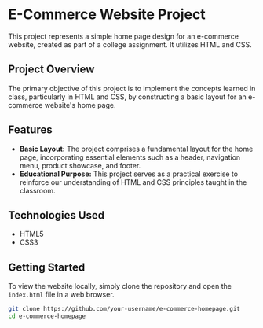 # E-Commerce Website Project

This project represents a simple home page design for an e-commerce website, created as part of a college assignment. It utilizes HTML and CSS.

## Project Overview

The primary objective of this project is to implement the concepts learned in class, particularly in HTML and CSS, by constructing a basic layout for an e-commerce website's home page.

## Features

- **Basic Layout:** The project comprises a fundamental layout for the home page, incorporating essential elements such as a header, navigation menu, product showcase, and footer.
- **Educational Purpose:** This project serves as a practical exercise to reinforce our understanding of HTML and CSS principles taught in the classroom.

## Technologies Used

- HTML5
- CSS3

## Getting Started

To view the website locally, simply clone the repository and open the `index.html` file in a web browser.

```bash
git clone https://github.com/your-username/e-commerce-homepage.git
cd e-commerce-homepage
